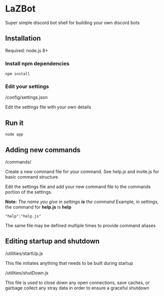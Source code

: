 # LaZBot

Super simple discord bot shell for building your own discord bots


## Installation

Required: node.js 8+

### Install npm dependencies

	npm install

### Edit your settings	

/config/settings.json 

Edit the settings file with your own details


## Run it

	node app
	
	
## Adding new commands

/commands/

Create a new command file for your command. See help.js and invite.js for basic command structure.

Edit the settings file and add your new command file to the commands portion of the settings. 

**Note:** *The name you give in settings __is__ the command*
Example, in settings, the command for **help.js** is **help**

	"help":"help.js"
	
The same file may be defined multiple times to provide command aliases


## Editing startup and shutdown

/utilities/startUp.js

This file initiates anything that needs to be built during startup


/utilities/shutDown.js

This file is used to close down any open connections, save caches, or garbage collect any stray data in order to ensure a graceful shutdown